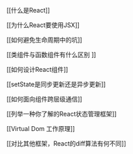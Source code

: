 [[什么是React]]

[[为什么React要使用JSX]]

[[如何避免生命周期中的坑]]

[[类组件与函数组件有什么区别 ]]

[[如何设计React组件]]

[[setState是同步更新还是异步更新]]

[[如何面向组件跨层级通信]]

[[列举一种你了解的React状态管理框架]]

[[Virtual Dom 工作原理]]

[[对比其他框架，React的diff算法有何不同]]








